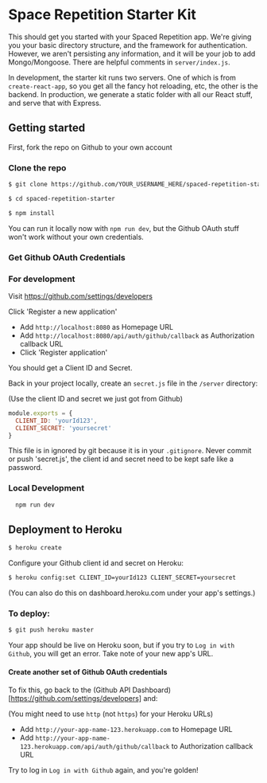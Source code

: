 # Space Repetition Starter Kit

This should get you started with your Spaced Repetition app. We're giving you your basic directory structure, and the framework for authentication. However, we aren't persisting any information, and it will be your job to add Mongo/Mongoose. There are helpful comments in `server/index.js`.

In development, the starter kit runs two servers. One of which is from `create-react-app`, so you get all the fancy hot reloading, etc, the other is the backend. In production, we generate a static folder with all our React stuff, and serve that with Express.

## Getting started

First, fork the repo on Github to your own account

### Clone the repo

```sh
$ git clone https://github.com/YOUR_USERNAME_HERE/spaced-repetition-starter
```

```sh
$ cd spaced-repetition-starter
```

```sh
$ npm install
```

You can run it locally now with `npm run dev`, but the Github OAuth stuff won't work without your own credentials.

### Get Github OAuth Credentials

### For development

Visit https://github.com/settings/developers

Click 'Register a new application'

- Add `http://localhost:8080` as Homepage URL
- Add `http://localhost:8080/api/auth/github/callback` as Authorization callback URL
- Click 'Register application'

You should get a Client ID and Secret.

Back in your project locally, create an `secret.js` file in the `/server` directory:

(Use the client ID and secret we just got from Github)

```js
module.exports = {
  CLIENT_ID: 'yourId123',
  CLIENT_SECRET: 'yoursecret'
}
```

This file is in ignored by git because it is in your `.gitignore`. Never commit or push 'secret.js', the client id and secret need to be kept safe like a password.

### Local Development

```sh
  npm run dev
```

## Deployment to Heroku

```sh
$ heroku create
```

Configure your Github client id and secret on Heroku:

```sh
$ heroku config:set CLIENT_ID=yourId123 CLIENT_SECRET=yoursecret
```

(You can also do this on dashboard.heroku.com under your app's settings.)

### To deploy:

```sh
$ git push heroku master
```

Your app should be live on Heroku soon, but if you try to `Log in with Github`, you will get an error. Take note of your new app's URL.

#### Create another set of Github OAuth credentials

To fix this, go back to the (Github API Dashboard)[https://github.com/settings/developers] and:

(You might need to use `http` (not `https`) for your Heroku URLs)

- Add `http://your-app-name-123.herokuapp.com` to Homepage URL
- Add `http://your-app-name-123.herokuapp.com/api/auth/github/callback` to Authorization callback URL

Try to log in  `Log in with Github` again, and you're golden!
